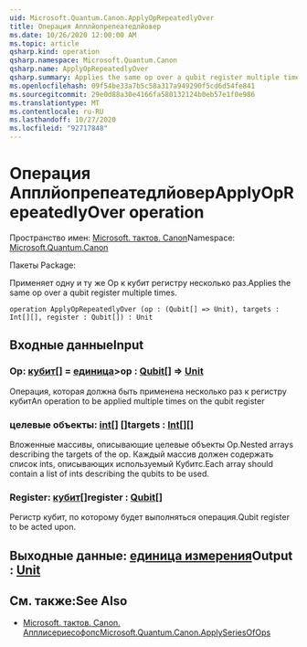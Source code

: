 ```yaml
---
uid: Microsoft.Quantum.Canon.ApplyOpRepeatedlyOver
title: Операция Апплйопрепеатедлйовер
ms.date: 10/26/2020 12:00:00 AM
ms.topic: article
qsharp.kind: operation
qsharp.namespace: Microsoft.Quantum.Canon
qsharp.name: ApplyOpRepeatedlyOver
qsharp.summary: Applies the same op over a qubit register multiple times.
ms.openlocfilehash: 09f54be33a7b5c58a317a949290f5cd6d54fe841
ms.sourcegitcommit: 29e0d88a30e4166fa580132124b0eb57e1f0e986
ms.translationtype: MT
ms.contentlocale: ru-RU
ms.lasthandoff: 10/27/2020
ms.locfileid: "92717848"
---
```

# <a name="applyoprepeatedlyover-operation"></a><span data-ttu-id="ace16-102">Операция Апплйопрепеатедлйовер</span><span class="sxs-lookup"><span data-stu-id="ace16-102">ApplyOpRepeatedlyOver operation</span></span>

<span data-ttu-id="ace16-103">Пространство имен: [Microsoft. тактов. Canon](xref:Microsoft.Quantum.Canon)</span><span class="sxs-lookup"><span data-stu-id="ace16-103">Namespace: [Microsoft.Quantum.Canon](xref:Microsoft.Quantum.Canon)</span></span>

<span data-ttu-id="ace16-104">Пакеты [](https://nuget.org/packages/)</span><span class="sxs-lookup"><span data-stu-id="ace16-104">Package: [](https://nuget.org/packages/)</span></span>


<span data-ttu-id="ace16-105">Применяет одну и ту же Op к кубит регистру несколько раз.</span><span class="sxs-lookup"><span data-stu-id="ace16-105">Applies the same op over a qubit register multiple times.</span></span>

```qsharp
operation ApplyOpRepeatedlyOver (op : (Qubit[] => Unit), targets : Int[][], register : Qubit[]) : Unit
```


## <a name="input"></a><span data-ttu-id="ace16-106">Входные данные</span><span class="sxs-lookup"><span data-stu-id="ace16-106">Input</span></span>

### <a name="op--qubit--unit"></a><span data-ttu-id="ace16-107">Op: [кубит](xref:microsoft.quantum.lang-ref.qubit)[] = [единица](xref:microsoft.quantum.lang-ref.unit)></span><span class="sxs-lookup"><span data-stu-id="ace16-107">op : [Qubit](xref:microsoft.quantum.lang-ref.qubit)[] => [Unit](xref:microsoft.quantum.lang-ref.unit)</span></span> 

<span data-ttu-id="ace16-108">Операция, которая должна быть применена несколько раз к регистру кубит</span><span class="sxs-lookup"><span data-stu-id="ace16-108">An operation to be applied multiple times on the qubit register</span></span>


### <a name="targets--int"></a><span data-ttu-id="ace16-109">целевые объекты: [int](xref:microsoft.quantum.lang-ref.int)[] []</span><span class="sxs-lookup"><span data-stu-id="ace16-109">targets : [Int](xref:microsoft.quantum.lang-ref.int)[][]</span></span>

<span data-ttu-id="ace16-110">Вложенные массивы, описывающие целевые объекты Op.</span><span class="sxs-lookup"><span data-stu-id="ace16-110">Nested arrays describing the targets of the op.</span></span> <span data-ttu-id="ace16-111">Каждый массив должен содержать список ints, описывающих используемый Кубитс.</span><span class="sxs-lookup"><span data-stu-id="ace16-111">Each array should contain a list of ints describing the qubits to be used.</span></span>


### <a name="register--qubit"></a><span data-ttu-id="ace16-112">Register: [кубит](xref:microsoft.quantum.lang-ref.qubit)[]</span><span class="sxs-lookup"><span data-stu-id="ace16-112">register : [Qubit](xref:microsoft.quantum.lang-ref.qubit)[]</span></span>

<span data-ttu-id="ace16-113">Регистр кубит, по которому будет выполняться операция.</span><span class="sxs-lookup"><span data-stu-id="ace16-113">Qubit register to be acted upon.</span></span>



## <a name="output--unit"></a><span data-ttu-id="ace16-114">Выходные данные: [единица измерения](xref:microsoft.quantum.lang-ref.unit)</span><span class="sxs-lookup"><span data-stu-id="ace16-114">Output : [Unit](xref:microsoft.quantum.lang-ref.unit)</span></span>



## <a name="see-also"></a><span data-ttu-id="ace16-115">См. также:</span><span class="sxs-lookup"><span data-stu-id="ace16-115">See Also</span></span>

- [<span data-ttu-id="ace16-116">Microsoft. тактов. Canon. Апплисериесофопс</span><span class="sxs-lookup"><span data-stu-id="ace16-116">Microsoft.Quantum.Canon.ApplySeriesOfOps</span></span>](xref:Microsoft.Quantum.Canon.ApplySeriesOfOps)